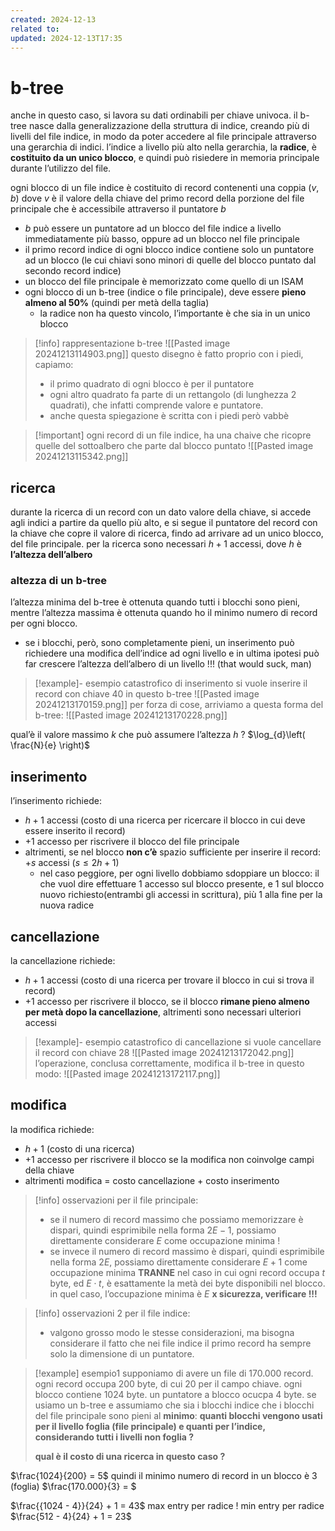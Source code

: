 ```yaml
---
created: 2024-12-13
related to: 
updated: 2024-12-13T17:35
---
```

# b-tree
anche in questo caso, si lavora su dati ordinabili per chiave univoca.
il b-tree nasce dalla generalizzazione della struttura di indice, creando più di livelli del file indice, in modo da poter accedere al file principale attraverso una gerarchia di indici. l’indice a livello più alto nella gerarchia, la **radice**, è **costituito da un unico blocco**, e quindi può risiedere in memoria principale durante l’utilizzo del file.

ogni blocco di un file indice è costituito di record contenenti una coppia $(v,b)$ dove $v$ è il valore della chiave del primo record della porzione del file principale che è accessibile attraverso il puntatore $b$
- $b$ può essere un puntatore ad un blocco del file indice a livello immediatamente più basso, oppure ad un blocco nel file principale
- il primo record indice di ogni blocco indice contiene solo un puntatore ad un blocco (le cui chiavi sono minori di quelle del blocco puntato dal secondo record indice)
- un blocco del file principale è memorizzato come quello di un ISAM
- ogni blocco di un b-tree (indice o file principale), deve essere **pieno almeno al 50%** (quindi per metà della taglia)
	- la radice non ha questo vincolo, l’importante è che sia in un unico blocco

>[!info] rappresentazione b-tree
![[Pasted image 20241213114903.png]]
> questo disegno è fatto proprio con i piedi, capiamo:
> - il primo quadrato di ogni blocco è per il puntatore
> - ogni altro quadrato fa parte di un rettangolo (di lunghezza 2 quadrati), che infatti comprende valore e puntatore.
> - anche questa spiegazione è scritta con i piedi però vabbè

>[!important] ogni record di un file indice, ha una chaive che ricopre quelle del sottoalbero che parte dal blocco puntato
![[Pasted image 20241213115342.png]]
## ricerca
durante la ricerca di un record con un dato valore della chiave, si accede agli indici a partire da quello più alto, e si segue il puntatore del record con la chiave che copre il valore di ricerca, findo ad arrivare ad un unico blocco, del file principale.
per la ricerca sono necessari $h+1$ accessi, dove $h$ è **l’altezza dell’albero**

### altezza di un b-tree
l’altezza minima del b-tree è ottenuta quando tutti i blocchi sono pieni, mentre l’altezza massima è ottenuta quando ho il minimo numero di record per ogni blocco.
- se i blocchi, però, sono completamente pieni, un inserimento può richiedere una modifica dell’indice ad ogni livello e in ultima ipotesi può far crescere l’altezza dell’albero di un livello !!! (that would suck, man)
>[!example]- esempio catastrofico di inserimento
 si vuole inserire il record con chiave 40 in questo b-tree
 ![[Pasted image 20241213170159.png]]
 per forza di cose, arriviamo a questa forma del b-tree:
 ![[Pasted image 20241213170228.png]]

qual’è il valore massimo $k$ che può assumere l’altezza $h$ ?
$\log_{d}\left( \frac{N}{e} \right)$
## inserimento
l’inserimento richiede:
- $h+1$ accessi (costo di una ricerca per ricercare il blocco in cui deve essere inserito il record)
- +1 accesso per riscrivere il blocco del file principale
- altrimenti, se nel blocco **non c’è** spazio sufficiente per inserire il record: $+s$ accessi ($s≤2h+1$) 
	- nel caso peggiore, per ogni livello dobbiamo sdoppiare un blocco: il che vuol dire  effettuare 1 accesso sul blocco presente, e 1 sul blocco nuovo richiesto(entrambi gli accessi in scrittura), più 1 alla fine per la nuova radice
## cancellazione
la cancellazione richiede:
- $h+1$ accessi (costo di una ricerca per trovare il blocco in cui si trova il record)
- +1 accesso per riscrivere il blocco, se il blocco **rimane pieno almeno per metà dopo la cancellazione**, altrimenti sono necessari ulteriori accessi
>[!example]- esempio catastrofico di cancellazione
si vuole cancellare il record con chiave 28
![[Pasted image 20241213172042.png]]
l’operazione, conclusa correttamente, modifica il b-tree in questo modo:
![[Pasted image 20241213172117.png]]
## modifica
la modifica richiede: 
- $h+1$ (costo di una ricerca)
- +1 accesso per riscrivere il blocco se la modifica non coinvolge campi della chiave
- altrimenti modifica = costo cancellazione + costo inserimento
>[!info] osservazioni
per il file principale:
>- se il numero di record massimo che possiamo memorizzare è dispari, quindi esprimibile nella forma $2E-1$, possiamo direttamente considerare $E$ come occupazione minima !
>- se invece il numero di record massimo è dispari, quindi esprimibile nella forma $2E$, possiamo direttamente considerare $E+1$ come occupazione minima **TRANNE** nel caso in cui ogni record occupa $t$ byte, ed  $E \cdot t$, è esattamente la metà dei byte disponibili nel blocco. in quel caso, l’occupazione minima è $E$
>**x sicurezza, verificare !!!**

>[!info] osservazioni 2
per il file indice:
>- valgono grosso modo le stesse considerazioni, ma bisogna considerare il fatto che nei file indice il primo record ha sempre solo la dimensione di un puntatore.

>[!example] esempio1
supponiamo di avere un file di 170.000 record. ogni record occupa 200 byte, di cui 20 per il campo chiave. ogni blocco contiene 1024 byte. un puntatore a blocco ocucpa 4 byte.
se usiamo un b-tree e assumiamo che sia i blocchi indice che i blocchi del file principale sono pieni al **minimo**:
**quanti blocchi vengono usati per il livello foglia (file principale) e quanti per l’indice, considerando tutti i livelli non foglia ?**
>
>**qual è il costo di una ricerca in questo caso ?**

$\frac{1024}{200} = 5$ quindi il minimo numero di record in un blocco è 3 (foglia)
$\frac{170.000}{3} = $

$\frac{{1024 - 4}}{24} + 1 = 43$ max entry per radice ! 
min entry  per radice $\frac{512 - 4}{24} + 1 = 23$
